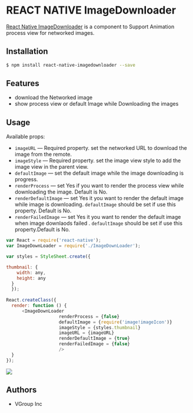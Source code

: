 # REACT NATIVE ImageDownloader

 [React Native ImageDownloader](https://github.com/TroyVGroup/react-native-ImageDownLoader) is a component to Support Animation process view for networked images.

## Installation

```bash
$ npm install react-native-imagedownloader --save
```

## Features

  - download the Networked image 
  - show process view or default Image while Downloading the images
 
## Usage

Available props:

* `imageURL` — Required property. set the networked URL to download the image from the remote. 
* `imageStyle` — Required property. set the image view style to add the image view in the parent view.
* `defaultImage` — set the default image while the image downloading is progress.
* `renderProcess` — set Yes if you want to render the process view while downloading the image. Default is No.
* `renderDefaultImage` — set Yes it you want to render the default image while image is downloading. `defaultImage` should be set if use this property. Default is No. 
* `renderFailedImage` — set Yes it you want to render the default image when image downlaods failed . `defaultImage` should be set if use this property.Default is No. 


```javascript
var React = require('react-native');
var ImageDownLoader = require('./ImageDownLoader');

var styles = StyleSheet.create({

thumbnail: {
    width: any, 
    height: any
  }
  });
  
React.createClass({
  render: function () {
      <ImageDownLoader
                    renderProcess = {false}
                    defaultImage = {require('image!imageIcon')}
                    imageStyle = {styles.thumbnail}
                    imageURL = {imageURL}
                    renderDefaultImage = {true}
                    renderFailedImage = {false}
                    />
  }
});
```

![]({{site.baseurl}}/http://i23.photobucket.com/albums/b381/tjanuranus/g6QOgaCjeOg1i_zpsly7vvk8j.gif)

## Authors

  * VGroup Inc
